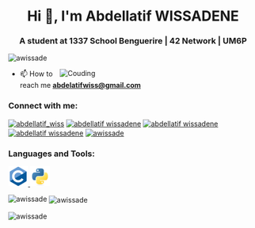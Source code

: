 <h1 align="center">Hi 👋, I'm Abdellatif WISSADENE</h1>
<h3 align="center">A student at 1337 School Benguerire | 42 Network | UM6P</h3>

<p align="left"> <img src="https://komarev.com/ghpvc/?username=awissade&label=Profile%20views&color=0e75b6&style=flat" alt="awissade" /> </p>
<img align="right" alt="Couding" width="400" src="https://camo.githubusercontent.com/c1dcb74cc1c1835b1d716f5051499a2814c683c806b15f04b0eba492863703e9/68747470733a2f2f63646e2e6472696262626c652e636f6d2f75736572732f3733303730332f73637265656e73686f74732f363538313234332f6176656e746f2e676966">

- 📫 How to reach me **abdelatifwiss@gmail.com**

<h3 align="left">Connect with me:</h3>
<p align="left">
<a href="https://twitter.com/abdellatif_wiss" target="blank"><img align="center" src="https://raw.githubusercontent.com/rahuldkjain/github-profile-readme-generator/master/src/images/icons/Social/twitter.svg" alt="abdellatif_wiss" height="30" width="40" /></a>
<a href="https://linkedin.com/in/abdellatif wissadene" target="blank"><img align="center" src="https://raw.githubusercontent.com/rahuldkjain/github-profile-readme-generator/master/src/images/icons/Social/linked-in-alt.svg" alt="abdellatif wissadene" height="30" width="40" /></a>
<a href="https://fb.com/abdellatif wissadene" target="blank"><img align="center" src="https://raw.githubusercontent.com/rahuldkjain/github-profile-readme-generator/master/src/images/icons/Social/facebook.svg" alt="abdellatif wissadene" height="30" width="40" /></a>
<a href="https://instagram.com/abdellatif wissadene" target="blank"><img align="center" src="https://raw.githubusercontent.com/rahuldkjain/github-profile-readme-generator/master/src/images/icons/Social/instagram.svg" alt="abdellatif wissadene" height="30" width="40" /></a>
<a href="https://www.codechef.com/users/awissade" target="blank"><img align="center" src="https://cdn.jsdelivr.net/npm/simple-icons@3.1.0/icons/codechef.svg" alt="awissade" height="30" width="40" /></a>
</p>

<h3 align="left">Languages and Tools:</h3>
<p align="left"> <a href="https://www.cprogramming.com/" target="_blank" rel="noreferrer"> <img src="https://raw.githubusercontent.com/devicons/devicon/master/icons/c/c-original.svg" alt="c" width="40" height="40"/> </a> <a href="https://www.python.org" target="_blank" rel="noreferrer"> <img src="https://raw.githubusercontent.com/devicons/devicon/master/icons/python/python-original.svg" alt="python" width="40" height="40"/> </a> </p>

<p><img align="left" src="https://github-readme-stats.vercel.app/api/top-langs?username=awissade&show_icons=true&locale=en&layout=compact" alt="awissade" /></p>

<p>&nbsp;<img align="center" src="https://github-readme-stats.vercel.app/api?username=awissade&show_icons=true&locale=en" alt="awissade" /></p>

<p><img align="center" src="https://github-readme-streak-stats.herokuapp.com/?user=awissade&" alt="awissade" /></p>
